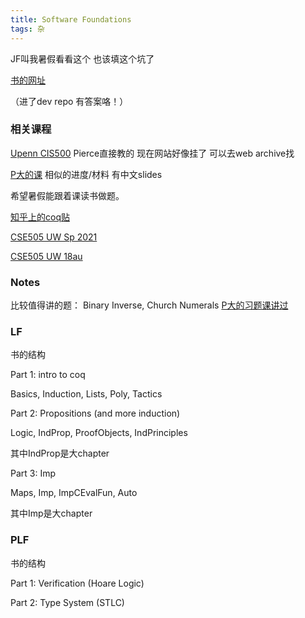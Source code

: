 ```yaml
---
title: Software Foundations
tags: 杂
---
```


JF叫我暑假看看这个 也该填这个坑了

<!--more-->

[书的网址](https://softwarefoundations.cis.upenn.edu/)

（进了dev repo 有答案咯！）

### 相关课程

[Upenn CIS500](https://www.seas.upenn.edu/~cis500/current/index.html#schedule) Pierce直接教的 现在网站好像挂了 可以去web archive找

[P大的课](https://xiongyingfei.github.io/SF/2022/materials.html) 相似的进度/材料 有中文slides

希望暑假能跟着课读书做题。

[知乎上的coq贴](https://zhuanlan.zhihu.com/p/54164515)

[CSE505 UW Sp 2021](https://sites.google.com/cs.washington.edu/cse-505-spring-2021/home)

[CSE505 UW 18au](https://sites.google.com/cs.washington.edu/cse-505-18au/home)

### Notes

比较值得讲的题： Binary Inverse, Church Numerals [P大的习题课讲过](https://xiongyingfei.github.io/SF/2022/slides/exercise-1.pdf)


### LF

书的结构

Part 1: intro to coq

Basics, Induction, Lists, Poly, Tactics

Part 2: Propositions (and more induction)

Logic, IndProp, ProofObjects, IndPrinciples

其中IndProp是大chapter

Part 3: Imp

Maps, Imp, ImpCEvalFun, Auto

其中Imp是大chapter

### PLF

书的结构

Part 1: Verification (Hoare Logic)


Part 2: Type System (STLC)






